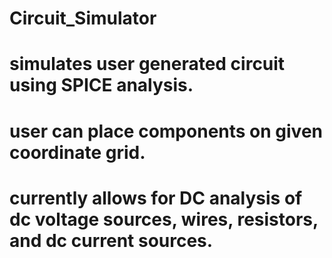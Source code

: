 # Circuit_Simulator
# simulates user generated circuit using SPICE analysis.
# user can place components on given coordinate grid. 
# currently allows for DC analysis of dc voltage sources, wires, resistors, and dc current sources.
